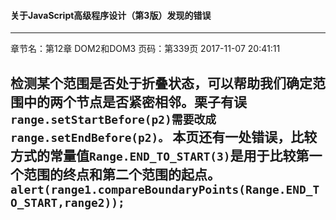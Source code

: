 #### 关于JavaScript高级程序设计（第3版）发现的错误 ####

---
章节名：第12章 DOM2和DOM3
页码：第339页 2017-11-07 20:41:11

检测某个范围是否处于折叠状态，可以帮助我们确定范围中的两个节点是否紧密相邻。栗子有误
`range.setStartBefore(p2)需要改成range.setEndBefore(p2)。`
本页还有一处错误，比较方式的常量值`Range.END_TO_START(3)`是用于比较第一个范围的终点和第二个范围的起点。
`alert(range1.compareBoundaryPoints(Range.END_TO_START,range2));`
---